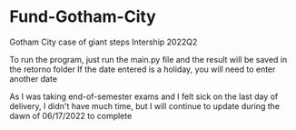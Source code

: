 # Fund-Gotham-City
Gotham City case of giant steps Intership 2022Q2

To run the program, just run the main.py file and the result will be saved in the retorno folder
If the date entered is a holiday, you will need to enter another date

As I was taking end-of-semester exams and I felt sick on the last day of delivery, I didn't have much time, but I will continue to update during the dawn of 06/17/2022 to complete